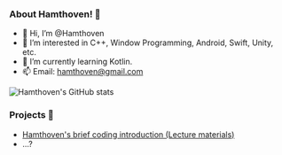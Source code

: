 
<!---
![Hamthoven's Profile Image](https://github.com/Hamthoven/Hamthoven/blob/main/HamThovenProfile.jpg)
--->

### About Hamthoven! 🐹

- 👋 Hi, I’m @Hamthoven
- 👀 I’m interested in C++, Window Programming, Android, Swift, Unity, etc.
- 🌱 I’m currently learning Kotlin.
- 📫 Email: hamthoven@gmail.com

![Hamthoven's GitHub stats](https://github-readme-stats.vercel.app/api?username=Hamthoven&count_private=true&show_icons=true)

### Projects 📁

- [Hamthoven's brief coding introduction (Lecture materials)](https://github.com/Hamthoven/BriefCodingIntroduction)
- ...?

<!---
Hamthoven/Hamthoven is a ✨ special ✨ repository because its `README.md` (this file) appears on your GitHub profile.
You can click the Preview link to take a look at your changes.
--->
